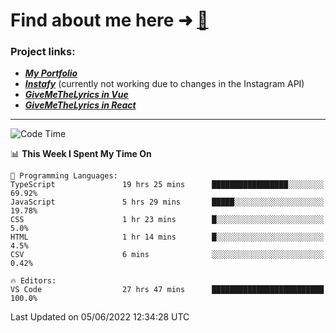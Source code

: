 # Find about me here ➜ [🧑](https://pauabella.dev)

### Project links:
- ***[My Portfolio](https://pauabella.dev)***
- ***[Instafy](https://instafy.me)*** (currently not working due to changes in the Instagram API)
- ***[GiveMeTheLyrics in Vue](https://lyrics.pauabella.dev)***
- ***[GiveMeTheLyrics in React](https://pauabella.dev/GiveMeTheLyrics)***

---
<!--START_SECTION:waka-->
![Code Time](http://img.shields.io/badge/Code%20Time-1%2C131%20hrs%2025%20mins-blue)

📊 **This Week I Spent My Time On** 

```text
💬 Programming Languages: 
TypeScript               19 hrs 25 mins      █████████████████░░░░░░░░   69.92% 
JavaScript               5 hrs 29 mins       █████░░░░░░░░░░░░░░░░░░░░   19.78% 
CSS                      1 hr 23 mins        █░░░░░░░░░░░░░░░░░░░░░░░░   5.0% 
HTML                     1 hr 14 mins        █░░░░░░░░░░░░░░░░░░░░░░░░   4.5% 
CSV                      6 mins              ░░░░░░░░░░░░░░░░░░░░░░░░░   0.42%

🔥 Editors: 
VS Code                  27 hrs 47 mins      █████████████████████████   100.0%

```


 Last Updated on 05/06/2022 12:34:28 UTC
<!--END_SECTION:waka-->
